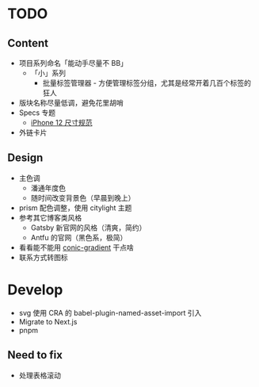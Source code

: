 # TODO

## Content

- 项目系列命名「能动手尽量不 BB」
  - 「小」系列
    - 批量标签管理器 - 方便管理标签分组，尤其是经常开着几百个标签的狂人
- 版块名称尽量低调，避免花里胡哨
- Specs 专题
  - [iPhone 12 尺寸规范](https://mp.weixin.qq.com/s?__biz=MzI3NTE3ODIwNw==&mid=2649697236&idx=1&sn=d261d1632cbeabcd635898d1b91e915f&chksm=f3133c64c464b5726dee803a54f13352534b510c145d17af5543749880cb3dbf336505039b82&mpshare=1&scene=23&srcid=12046YG57copUQNCfKcPSDGK&sharer_sharetime=1607048221528&sharer_shareid=50faa6f39b5c2a5570136b3643728a35%23rd)
- 外链卡片

## Design

- 主色调
  - 潘通年度色
  - 随时间改变背景色（早晨到晚上）
- prism 配色调整，使用 citylight 主题
- 参考其它博客类风格
  - Gatsby 新官网的风格（清爽，简约）
  - Antfu 的官网（黑色系，极简）
- 看看能不能用 [conic-gradient](<https://developer.mozilla.org/en-US/docs/Web/CSS/conic-gradient()>) 干点啥
- 联系方式转图标

# Develop

- svg 使用 CRA 的 babel-plugin-named-asset-import 引入
- Migrate to Next.js
- pnpm

## Need to fix

- 处理表格滚动
